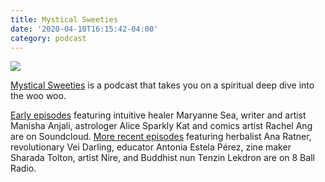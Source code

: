 ```yaml
---
title: Mystical Sweeties
date: '2020-04-10T16:15:42-04:00'
category: podcast
---
```

![](/img/mystical-sweeties.jpg)

[Mystical Sweeties](https://8ballradio.nyc/show/mystical-sweeties) is a podcast that takes you on a spiritual deep dive into the woo woo. 

[Early episodes](https://soundcloud.com/tara-kenny-5) featuring intuitive healer Maryanne Sea, writer and artist Manisha Anjali, astrologer Alice Sparkly Kat and comics artist Rachel Ang are on Soundcloud. [More recent episodes](https://8ballradio.nyc/show/mystical-sweeties) featuring herbalist Ana Ratner, revolutionary Vei Darling, educator Antonia Estela Pérez, zine maker Sharada Tolton, artist Nire, and Buddhist nun Tenzin Lekdron are on 8 Ball Radio.
